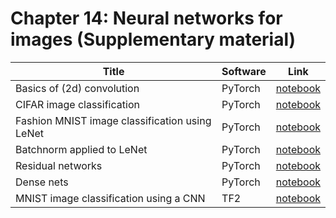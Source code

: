 # Chapter 14: Neural networks for images   (Supplementary material)

[cnn_mnist_tf]: https://colab.research.google.com/github/probml/pyprobml/blob/master/notebooks/cnn_mnist_tf.ipynb

[cnn_cifar_torch]: https://colab.research.google.com/github/probml/pyprobml/blob/master/notebooks/cnn_cifar_pytorch.ipynb
[conv_torch]: https://colab.research.google.com/github/probml/pyprobml/blob/master/notebooks/conv2d_torch.ipynb
[lenet_torch]: https://colab.research.google.com/github/probml/pyprobml/blob/master/notebooks/lenet_torch.ipynb
[batchnorm_torch]: https://colab.research.google.com/github/probml/pyprobml/blob/master/notebooks/batchnorm_torch.ipynb
[resnet_torch]: https://colab.research.google.com/github/probml/pyprobml/blob/master/notebooks/resnet_torch.ipynb
[densenet_torch]: https://colab.research.google.com/github/probml/pyprobml/blob/master/notebooks/densenet_torch.ipynb

|Title|Software|Link|
|-----------|----|----|
|Basics of (2d) convolution|PyTorch|[notebook][conv_torch]
|CIFAR image classification|PyTorch|[notebook][cnn_cifar_torch]
|Fashion MNIST image classification using LeNet|PyTorch|[notebook][lenet_torch]
|Batchnorm applied to LeNet|PyTorch|[notebook][batchnorm_torch]
|Residual networks|PyTorch|[notebook][resnet_torch]
|Dense nets |PyTorch|[notebook][densenet_torch]
|MNIST image classification using a CNN|TF2|[notebook][cnn_mnist_tf]



<!--
|Dogs vs cats image classification|TF2|[TF tutorials](https://www.tensorflow.org/tutorials/images/classification)
|Transfer learning of a mobilenet model (trained on Imagenet) from keras to dogs vs cats classification|TF2|[TF tutorials](https://www.tensorflow.org/tutorials/images/transfer_learning)
|Transfer learning of a mobilenet model (trained on Imagenet) from TF-hub to flower classification|TF2|[TF tutorials](https://www.tensorflow.org/tutorials/images/transfer_learning_with_hub)
|Image segmentation using Oxford-IIT pets dataset|TF2|[TF tutorials](https://www.tensorflow.org/tutorials/images/segmentation)
|Object detection using TF-hub|TF2|[TF hub tutorials](https://github.com/tensorflow/hub/blob/master/examples/colab/object_detection.ipynb)
|More advanced object detection|TF2|[TF object detection tutorial](https://github.com/tensorflow/models/blob/master/research/object_detection/object_detection_tutorial.ipynb)|
|Deep dream|TF2|[TF tutorial](https://www.tensorflow.org/tutorials/generative/deepdream)|
|Neural style transfer|TF2|[TF tutorial](https://www.tensorflow.org/tutorials/generative/style_transfer)| 
-->

